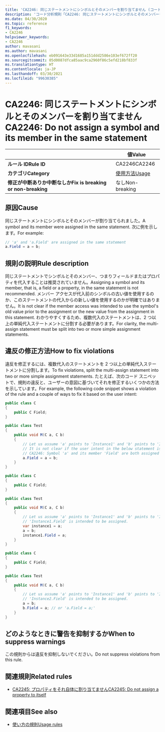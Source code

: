 ```yaml
---
title: 'CA2246: 同じステートメントにシンボルとそのメンバーを割り当てません (コード分析)'
description: 'コード分析規則「CA2246: 同じステートメントにシンボルとそのメンバーを割り当てません」について説明します'
ms.date: 04/30/2020
ms.topic: reference
f1_keywords:
- CA2246
helpviewer_keywords:
- CA2246
author: mavasani
ms.author: mavasani
ms.openlocfilehash: eb091643e33d1685a151ddd2586e103ef672ff20
ms.sourcegitcommit: 05d0087dfca85aac9ca2960f86c5efd218bf833f
ms.translationtype: HT
ms.contentlocale: ja-JP
ms.lasthandoff: 03/30/2021
ms.locfileid: "99630385"
---
```

# <a name="ca2246-do-not-assign-a-symbol-and-its-member-in-the-same-statement"></a><span data-ttu-id="c1282-103">CA2246: 同じステートメントにシンボルとそのメンバーを割り当てません</span><span class="sxs-lookup"><span data-stu-id="c1282-103">CA2246: Do not assign a symbol and its member in the same statement</span></span>

| | <span data-ttu-id="c1282-104">値</span><span class="sxs-lookup"><span data-stu-id="c1282-104">Value</span></span> |
|-|-|
| <span data-ttu-id="c1282-105">**ルール ID**</span><span class="sxs-lookup"><span data-stu-id="c1282-105">**Rule ID**</span></span> |<span data-ttu-id="c1282-106">CA2246</span><span class="sxs-lookup"><span data-stu-id="c1282-106">CA2246</span></span>|
| <span data-ttu-id="c1282-107">**カテゴリ**</span><span class="sxs-lookup"><span data-stu-id="c1282-107">**Category**</span></span> |[<span data-ttu-id="c1282-108">使用方法</span><span class="sxs-lookup"><span data-stu-id="c1282-108">Usage</span></span>](usage-warnings.md)|
| <span data-ttu-id="c1282-109">**修正が中断ありか中断なしか**</span><span class="sxs-lookup"><span data-stu-id="c1282-109">**Fix is breaking or non-breaking**</span></span> |<span data-ttu-id="c1282-110">なし</span><span class="sxs-lookup"><span data-stu-id="c1282-110">Non-breaking</span></span>|

## <a name="cause"></a><span data-ttu-id="c1282-111">原因</span><span class="sxs-lookup"><span data-stu-id="c1282-111">Cause</span></span>

<span data-ttu-id="c1282-112">同じステートメントにシンボルとそのメンバーが割り当てられました。</span><span class="sxs-lookup"><span data-stu-id="c1282-112">A symbol and its member were assigned in the same statement.</span></span> <span data-ttu-id="c1282-113">次に例を示します。</span><span class="sxs-lookup"><span data-stu-id="c1282-113">For example:</span></span>

```csharp
// 'a' and 'a.Field' are assigned in the same statement
a.Field = a = b;
```

## <a name="rule-description"></a><span data-ttu-id="c1282-114">規則の説明</span><span class="sxs-lookup"><span data-stu-id="c1282-114">Rule description</span></span>

<span data-ttu-id="c1282-115">同じステートメントでシンボルとそのメンバー、つまりフィールドまたはプロパティを代入することは推奨されていません。</span><span class="sxs-lookup"><span data-stu-id="c1282-115">Assigning a symbol and its member, that is, a field or a property, in the same statement is not recommended.</span></span> <span data-ttu-id="c1282-116">メンバー アクセスが代入前のシンボルの古い値を使用するのか、このステートメントの代入からの新しい値を使用するのかが明確ではありません。</span><span class="sxs-lookup"><span data-stu-id="c1282-116">It is not clear if the member access was intended to use the symbol's old value prior to the assignment or the new value from the assignment in this statement.</span></span> <span data-ttu-id="c1282-117">わかりやすくするため、複数代入のステートメントは、2 つ以上の単純代入ステートメントに分割する必要があります。</span><span class="sxs-lookup"><span data-stu-id="c1282-117">For clarity, the multi-assign statement must be split into two or more simple assignment statements.</span></span>

## <a name="how-to-fix-violations"></a><span data-ttu-id="c1282-118">違反の修正方法</span><span class="sxs-lookup"><span data-stu-id="c1282-118">How to fix violations</span></span>

<span data-ttu-id="c1282-119">違反を修正するには、複数代入のステートメントを 2 つ以上の単純代入ステートメントに分割します。</span><span class="sxs-lookup"><span data-stu-id="c1282-119">To fix violations, split the multi-assign statement into two or more simple assignment statements.</span></span> <span data-ttu-id="c1282-120">たとえば、次のコード スニペットで、規則の違反と、ユーザーの意図に基づいてそれを修正するいくつかの方法を示しています。</span><span class="sxs-lookup"><span data-stu-id="c1282-120">For example, the following code snippet shows a violation of the rule and a couple of ways to fix it based on the user intent:</span></span>

```csharp
public class C
{
    public C Field;
}

public class Test
{
    public void M(C a, C b)
    {
        // Let us assume 'a' points to 'Instance1' and 'b' points to 'Instance2' at the start of the method.
        // It is not clear if the user intent in the below statement is to assign to 'Instance1.Field' or 'Instance2.Field'.
        // CA2246: Symbol 'a' and its member 'Field' are both assigned in the same statement. You are at risk of assigning the member of an unintended object.
        a.Field = a = b;
    }
}
```

```csharp
public class C
{
    public C Field;
}

public class Test
{
    public void M(C a, C b)
    {
        // Let us assume 'a' points to 'Instance1' and 'b' points to 'Instance2' at the start of the method.
        // 'Instance1.Field' is intended to be assigned.
        var instance1 = a;
        a = b;
        instance1.Field = a;
    }
}
```

```csharp
public class C
{
    public C Field;
}

public class Test
{
    public void M(C a, C b)
    {
        // Let us assume 'a' points to 'Instance1' and 'b' points to 'Instance2' at the start of the method.
        // 'Instance2.Field' is intended to be assigned.
        a = b;
        b.Field = a; // or 'a.Field = a;'
    }
}
```

## <a name="when-to-suppress-warnings"></a><span data-ttu-id="c1282-121">どのようなときに警告を抑制するか</span><span class="sxs-lookup"><span data-stu-id="c1282-121">When to suppress warnings</span></span>

<span data-ttu-id="c1282-122">この規則からは違反を抑制しないでください。</span><span class="sxs-lookup"><span data-stu-id="c1282-122">Do not suppress violations from this rule.</span></span>

## <a name="related-rules"></a><span data-ttu-id="c1282-123">関連規則</span><span class="sxs-lookup"><span data-stu-id="c1282-123">Related rules</span></span>

- [<span data-ttu-id="c1282-124">CA2245: プロパティをそれ自体に割り当てません</span><span class="sxs-lookup"><span data-stu-id="c1282-124">CA2245: Do not assign a property to itself</span></span>](ca2245.md)

## <a name="see-also"></a><span data-ttu-id="c1282-125">関連項目</span><span class="sxs-lookup"><span data-stu-id="c1282-125">See also</span></span>

- [<span data-ttu-id="c1282-126">使い方の規則</span><span class="sxs-lookup"><span data-stu-id="c1282-126">Usage rules</span></span>](usage-warnings.md)
